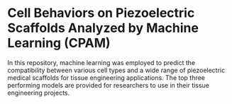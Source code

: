 # Cell Behaviors on Piezoelectric Scaffolds Analyzed by Machine Learning (CPAM)  
In this repository, machine learning was employed to predict the compatibility between various cell types and a wide range of piezoelectric medical scaffolds for tissue engineering applications. The top three performing models are provided for researchers to use in their tissue engineering projects.
